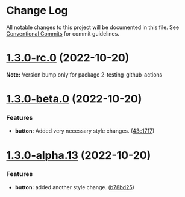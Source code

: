 # Change Log

All notable changes to this project will be documented in this file.
See [Conventional Commits](https://conventionalcommits.org) for commit guidelines.

# [1.3.0-rc.0](https://github.com/AAInternal/aileron/compare/v1.3.0-beta.0...v1.3.0-rc.0) (2022-10-20)

**Note:** Version bump only for package 2-testing-github-actions

# [1.3.0-beta.0](https://github.com/AAInternal/aileron/compare/v1.3.0-alpha.13...v1.3.0-beta.0) (2022-10-20)

### Features

- **button:** Added very necessary style changes. ([43c1717](https://github.com/AAInternal/aileron/commit/43c171771e522362178a764b7b3bf94b3ed85250))

# [1.3.0-alpha.13](https://github.com/AAInternal/aileron/compare/v1.3.0-alpha.12...v1.3.0-alpha.13) (2022-10-20)

### Features

- **button:** added another style change. ([b78bd25](https://github.com/AAInternal/aileron/commit/b78bd25d7522a86d3c6551f0eb017f83f1eb3b2b))
